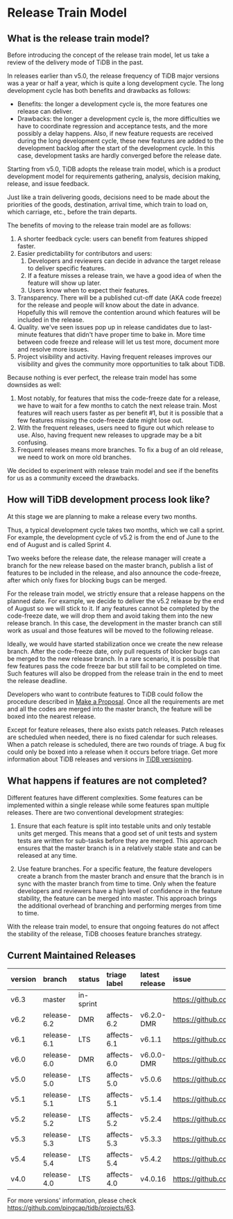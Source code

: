 # Release Train Model

## What is the release train model?

Before introducing the concept of the release train model, let us take a review of the delivery mode of TiDB in the past.

In releases earlier than v5.0, the release frequency of TiDB major versions was a year or half a year, which is quite a long development cycle. The long development cycle has both benefits and drawbacks as follows:

- Benefits: the longer a development cycle is, the more features one release can deliver.
- Drawbacks: the longer a development cycle is, the more difficulties we have to coordinate regression and acceptance tests, and the more possibly a delay happens. Also, if new feature requests are received during the long development cycle, these new features are added to the development backlog after the start of the development cycle. In this case, development tasks are hardly converged before the release date.

Starting from v5.0, TiDB adopts the release train model, which is a product development model for requirements gathering, analysis, decision making, release, and issue feedback.

Just like a train delivering goods, decisions need to be made about the priorities of the goods, destination, arrival time, which train to load on, which carriage, etc., before the train departs.

The benefits of moving to the release train model are as follows:

1. A shorter feedback cycle: users can benefit from features shipped faster.
2. Easier predictability for contributors and users:
    1. Developers and reviewers can decide in advance the target release to deliver specific features.
    2. If a feature misses a release train, we have a good idea of when the feature will show up later.
    3. Users know when to expect their features.
3. Transparency. There will be a published cut-off date (AKA code freeze) for the release and people will know about the date in advance. Hopefully this will remove the contention around which features will be included in the release.
4. Quality. we've seen issues pop up in release candidates due to last-minute features that didn't have proper time to bake in. More time between code freeze and release will let us test more, document more and resolve more issues.
5. Project visibility and activity. Having frequent releases improves our visibility and gives the community more opportunities to talk about TiDB.

Because nothing is ever perfect, the release train model has some downsides as well:

1. Most notably, for features that miss the code-freeze date for a release, we have to wait for a few months to catch the next release train. Most features will reach users faster as per benefit #1, but it is possible that a few features missing the code-freeze date might lose out.
2. With the frequent releases, users need to figure out which release to use. Also, having frequent new releases to upgrade may be a bit confusing.
3. Frequent releases means more branches. To fix a bug of an old release, we need to work on more old branches.

We decided to experiment with release train model and see if the benefits for us as a community exceed the drawbacks. 

## How will TiDB development process look like?

At this stage we are planning to make a release every two months.

Thus, a typical development cycle takes two months, which we call a sprint. For example, the development cycle of v5.2 is from the end of June to the end of August and is called Sprint 4.

Two weeks before the release date, the release manager will create a branch for the new release based on the master branch, publish a list of features to be included in the release, and also announce the code-freeze, after which only fixes for blocking bugs can be merged.

For the release train model, we strictly ensure that a release happens on the planned date. For example, we decide to deliver the v5.2 release by the end of August so we will stick to it. If any features cannot be completed by the code-freeze date, we will drop them and avoid taking them into the new release branch. In this case, the development in the master branch can still work as usual and those features will be moved to the following release. 

Ideally, we would have started stabilization once we create the new release branch. After the code-freeze date, only pull requests of blocker bugs can be merged to the new release branch. In a rare scenario, it is possible that few features pass the code freeze bar but still fail to be completed on time. Such features will also be dropped from the release train in the end to meet the release deadline.

Developers who want to contribute features to TiDB could follow the procedure described in [Make a Proposal](../contribute-to-tidb/make-a-proposal.md). Once all the requirements are met and all the codes are merged into the master branch, the feature will be boxed into the nearest release.

Except for feature releases, there also exists patch releases. Patch releases are scheduled when needed, there is no fixed calendar for such releases. When a patch release is scheduled, there are two rounds of triage. A bug fix could only be boxed into a release when it occurs before triage. Get more information about TiDB releases and versions in [TiDB versioning](tidb-versioning.md).

## What happens if features are not completed?

Different features have different complexities. Some features can be implemented within a single release while some features span multiple releases. There are two conventional development strategies:

1. Ensure that each feature is split into testable units and only testable units get merged. This means that a good set of unit tests and system tests are written for sub-tasks before they are merged. This approach ensures that the master branch is in a relatively stable state and can be released at any time.

2. Use feature branches. For a specific feature, the feature developers create a branch from the master branch and ensure that the branch is in sync with the master branch from time to time. Only when the feature developers and reviewers have a high level of confidence in the feature stability, the feature can be merged into master. This approach brings the additional overhead of branching and performing merges from time to time.

With the release train model, to ensure that ongoing features do not affect the stability of the release, TiDB chooses feature branches strategy.

## Current Maintained Releases

| version             | branch             | status            | triage label            | latest release           | issue
|:--------------------|:-------------------|:------------------|:------------------------|:-------------------------|:-------------------------------------------------------
| v6.3                | master             | in-sprint         |                         |                          | <https://github.com/pingcap/tidb/issues/37368>
| v6.2                | release-6.2        | DMR               | affects-6.2             | v6.2.0-DMR               | <https://github.com/pingcap/tidb/issues/35452>
| v6.1                | release-6.1        | LTS               | affects-6.1             | v6.1.1                   | <https://github.com/pingcap/tidb/issues/36076>
| v6.0                | release-6.0        | DMR               | affects-6.0             | v6.0.0-DMR               | <https://github.com/pingcap/tidb/issues/32381>
| v5.0                | release-5.0        | LTS               | affects-5.0             | v5.0.6                   | <https://github.com/pingcap/tidb/issues/30609>
| v5.1                | release-5.1        | LTS               | affects-5.1             | v5.1.4                   | <https://github.com/pingcap/tidb/issues/30610>
| v5.2                | release-5.2        | LTS               | affects-5.2             | v5.2.4                   | <https://github.com/pingcap/tidb/issues/30608>
| v5.3                | release-5.3        | LTS               | affects-5.3             | v5.3.3                   | <https://github.com/pingcap/tidb/issues/36074>
| v5.4                | release-5.4        | LTS               | affects-5.4             | v5.4.2                   | <https://github.com/pingcap/tidb/issues/35219>
| v4.0                | release-4.0        | LTS               | affects-4.0             | v4.0.16                  | <https://github.com/pingcap/tidb/issues/29856>

For more versions' information, please check <https://github.com/pingcap/tidb/projects/63>.
